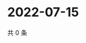 # 2022-07-15

共 0 条

<!-- BEGIN WEIBO -->
<!-- 最后更新时间 Fri Jul 15 2022 05:15:16 GMT+0800 (China Standard Time) -->

<!-- END WEIBO -->
